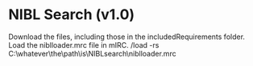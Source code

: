 # NIBL Search (v1.0)
Download the files, including those in the includedRequirements folder.
Load the niblloader.mrc file in mIRC.  /load -rs C:\whatever\the\path\is\NIBLsearch\niblloader.mrc

